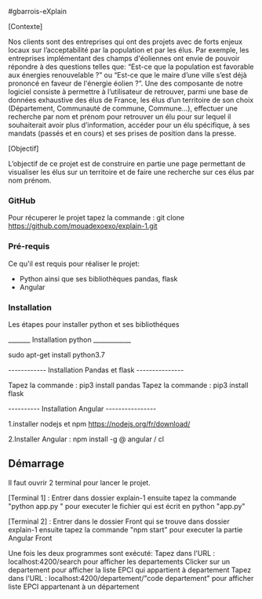 #gbarrois-eXplain

[Contexte]

Nos clients sont des entreprises qui ont des projets avec de forts enjeux locaux sur l’acceptabilité par la population et par les élus. Par exemple, les entreprises implémentant des champs d'éoliennes ont envie de pouvoir répondre à des questions telles que: “Est-ce que la population est favorable aux énergies renouvelable ?” ou “Est-ce que le maire d’une ville s’est déjà prononcé en faveur de l'énergie éolien ?”.
Une des composante de notre logiciel consiste à permettre à l’utilisateur 
de retrouver, parmi une base de données exhaustive des élus de France, les élus d’un territoire de son choix (Département, Communauté de commune, Commune…),
effectuer une recherche par nom et prénom pour retrouver un élu pour sur lequel il souhaiterait avoir plus d’information, 
accéder pour un élu spécifique, à ses mandats (passés et en cours) et ses prises de position dans la presse.

[Objectif]

L’objectif de ce projet est de construire en partie une page permettant de visualiser les élus sur un territoire et de faire une recherche sur ces élus par nom prénom.

### GitHub

Pour récuperer le projet tapez la commande : 
git clone https://github.com/mouadexoexo/explain-1.git

### Pré-requis

Ce qu'il est requis pour réaliser le projet:

- Python ainsi que ses bibliothèques pandas, flask
- Angular


### Installation

Les étapes pour installer python et ses bibliothéques

_______ Installation python ____________ 


sudo apt-get install python3.7


------------ Installation Pandas et flask ---------------

Tapez la commande : pip3 install pandas
Tapez la commande : pip3 install flask



---------- Installation Angular ----------------

1.installer nodejs et npm https://nodejs.org/fr/download/ 

2.Installer Angular : npm install -g @ angular / cl


## Démarrage
Il faut ouvrir 2 terminal pour lancer le projet.

[Terminal 1] : Entrer dans dossier explain-1 ensuite tapez la commande "python app.py " pour executer le fichier qui est écrit en python "app.py"


[Terminal 2] : Entrer dans le dossier Front qui se trouve dans dossier explain-1 ensuite tapez la commande "npm start"  pour executer la partie Angular Front

Une fois les deux programmes sont exécuté:
Tapez dans l'URL : localhost:4200/search pour afficher les departements
Clicker sur un departement pour afficher la liste EPCI qui appartient à departement
Tapez dans l'URL : localhost:4200/departement/"code departement" pour afficher liste EPCI appartenant à un département

